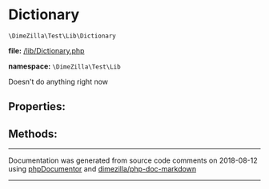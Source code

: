 # Dictionary
`\DimeZilla\Test\Lib\Dictionary`

**file:** [/lib/Dictionary.php](files/lib/Dictionary.php.md)

**namespace:** `\DimeZilla\Test\Lib`

Doesn't do anything right now






## **Properties:**

## **Methods:**
___
Documentation was generated from source code comments on 2018-08-12 using [phpDocumentor](http://www.phpdoc.org/) and [dimezilla/php-doc-markdown](https://github.com/dimezilla/php-doc-markdown)
___

